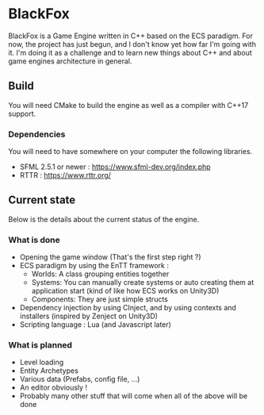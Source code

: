 # BlackFox
BlackFox is a Game Engine written in C++ based on the ECS paradigm.
For now, the project has just begun, and I don't know yet how far I'm going with it.
I'm doing it as a challenge and to learn new things about C++ and about game engines
architecture in general.

## Build

You will need CMake to build the engine as well as a compiler with C++17 support.

### Dependencies

You will need to have somewhere on your computer the following libraries. 

* SFML 2.5.1 or newer : https://www.sfml-dev.org/index.php
* RTTR : https://www.rttr.org/

## Current state

Below is the details about the current status of the engine.

### What is done

* Opening the game window (That's the first step right ?)
* ECS paradigm by using the EnTT framework :
    * Worlds: A class grouping entities together
    * Systems: You can manually create systems or auto creating them at application start (kind of like how ECS works on Unity3D)
    * Components: They are just simple structs
* Dependency injection by using CInject, and by using contexts and installers (inspired by Zenject on Unity3D)
* Scripting language : Lua (and Javascript later)

### What is planned

* Level loading
* Entity Archetypes
* Various data (Prefabs, config file, ...)
* An editor obviously !
* Probably many other stuff that will come when all of the above will be done